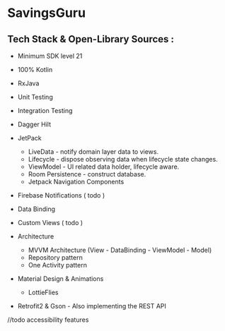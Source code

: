 # SavingsGuru

## Tech Stack & Open-Library Sources : 
+ Minimum SDK level 21
+ 100% Kotlin  
+ RxJava
+ Unit Testing
+ Integration Testing
+ Dagger Hilt
+ JetPack
   + LiveData - notify domain layer data to views.
   + Lifecycle - dispose observing data when lifecycle state changes.
   + ViewModel - UI related data holder, lifecycle aware.
   + Room Persistence - construct database.
   + Jetpack Navigation Components
+ Firebase Notifications ( todo )
+ Data Binding
+ Custom Views ( todo )
+ Architecture
   + MVVM Architecture (View - DataBinding - ViewModel - Model)
   + Repository pattern
   + One Activity pattern

+ Material Design & Animations
   + LottieFlies
  
+ Retrofit2 & Gson - Also implementing the REST API

//todo accessibility features
